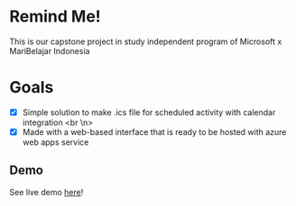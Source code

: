 # Remind Me!
This is our capstone project in study independent program of Microsoft x MariBelajar Indonesia

# Goals
- [x] Simple solution to make .ics file for scheduled activity with calendar integration <br \n>
- [x] Made with a web-based interface that is ready to be hosted with azure web apps service

## Demo
See live demo [here](mukhamadazistholib.github.io)!


